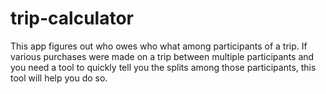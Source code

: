 # trip-calculator
This app figures out who owes who what among participants of a trip. If various purchases were made on a trip between multiple participants and you need a tool to quickly tell you the splits among those participants, this tool will help you do so.

